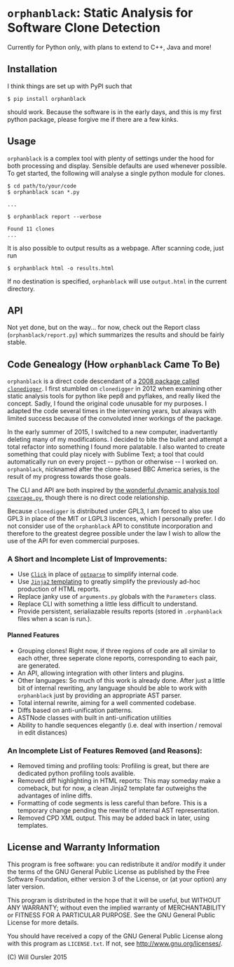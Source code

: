 # `orphanblack`: Static Analysis for Software Clone Detection

Currently for Python only, with plans to extend to C++, Java and more!

## Installation
I think things are set up with PyPI such that

```
$ pip install orphanblack
```

should work. Because the software is in the early days, and this is my first python package, please forgive me if there are a few kinks.

## Usage
`orphanblack` is a complex tool with plenty of settings under the hood for both processing and display. Sensible defaults are used whenever possible. To get started, the following will analyse a single python module for clones.

```
$ cd path/to/your/code
$ orphanblack scan *.py

...

$ orphanblack report --verbose

Found 11 clones
...

```

It is also possible to output results as a webpage. After scanning code, just run

```
$ orphanblack html -o results.html
```

If no destination is specified, `orphanblack` will use `output.html` in the current directory.


## API

Not yet done, but on the way... for now, check out the Report class (`orphanblack/report.py`) which summarizes the results and should be fairly stable.

## Code Genealogy (How `orphanblack` Came To Be)
`orphanblack` is a direct code descendant of a [2008 package called `clonedigger`](http://clonedigger.sourceforge.net). I first stumbled on `clonedigger` in 2012 when examining other static analysis tools for python like pep8 and pyflakes, and really liked the concept. Sadly, I found the original code unusable for my purposes. I adapted the code several times in the intervening years, but always with limited success because of the convoluted inner workings of the package.

In the early summer of 2015, I switched to a new computer, inadvertantly deleting many of my modifications. I decided to bite the bullet and attempt a total refactor into something I found more palatable. I also wanted to create something that could play nicely with Sublime Text; a tool that could automatically run on every project -- python or otherwise -- I worked on. `orphanblack`, nicknamed after the clone-based BBC America series, is the result of my progress towards those goals.

The CLI and API are both inspired by [the wonderful dynamic analysis tool `coverage.py`](http://nedbatchelder.com/code/coverage), though there is no direct code relationship.

Because `clonedigger` is distributed under GPL3, I am forced to also use GPL3 in place of the MIT or LGPL3 liscences, which I personally prefer. I do not consider use of the `orphanblack` API to constitute incorporation and therefore to the greatest degree possible under the law I wish to allow the use of the API for even commercial purposes.

### A Short and Incomplete List of Improvements:
* Use [`Click`](http://click.pocoo.org/4/) in place of [`optparse`](https://docs.python.org/2/library/optparse.html) to simplify internal code.
* Use [`Jinja2` templating](http://jinja.pocoo.org/) to greatly simplify the previously ad-hoc production of HTML reports.
* Replace janky use of `arguments.py` globals with the `Parameters` class.
* Replace CLI with something a little less difficult to understand.
* Provide persistent, serialiazable results reports (stored in `.orphanblack` files when a scan is run.).

#### Planned Features
* Grouping clones! Right now, if three regions of code are all similar to each other, three seperate clone reports, corresponding to each pair, are generated.
* An API, allowing integration with other linters and plugins.
* Other languages: So much of this work is already done. After just a little bit of internal rewriting, any language should be able to work with `orphanblack` just by providing an appropriate AST parser.
* Total internal rewrite, aiming for a well commented codebase.
* Diffs based on anti-unification patterns.
* ASTNode classes with built in anti-unification utilities
* Ability to handle sequences elegantly (i.e. deal with insertion / removal in edit distances)

### An Incomplete List of Features Removed (and Reasons):
* Removed timing and profiling tools: Profiling is great, but there are dedicated python profiling tools avalible.
* Removed diff highlighting in HTML reports: This may someday make a comeback, but for now, a clean Jinja2 template far outweighs the advantages of inline diffs.
* Formatting of code segments is less careful than before. This is a temporary change pending the rewrite of internal AST representation.
* Removed CPD XML output. This may be added back in later, using templates.

## License and Warranty Information
This program is free software: you can redistribute it and/or modify it under the terms of the GNU General Public License as published by the Free Software Foundation, either version 3 of the License, or (at your option) any later version.

This program is distributed in the hope that it will be useful, but WITHOUT ANY WARRANTY; without even the implied warranty of MERCHANTABILITY or FITNESS FOR A PARTICULAR PURPOSE.  See the GNU General Public License for more details.

You should have received a copy of the GNU General Public License along with this program as `LICENSE.txt`.  If not, see <http://www.gnu.org/licenses/>.

(C) Will Oursler 2015
